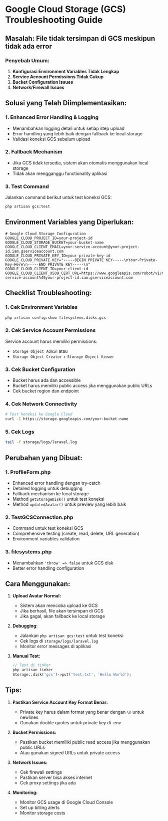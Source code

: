 # Google Cloud Storage (GCS) Troubleshooting Guide

## Masalah: File tidak tersimpan di GCS meskipun tidak ada error

### Penyebab Umum:

1. **Konfigurasi Environment Variables Tidak Lengkap**
2. **Service Account Permissions Tidak Cukup**
3. **Bucket Configuration Issues**
4. **Network/Firewall Issues**

## Solusi yang Telah Diimplementasikan:

### 1. Enhanced Error Handling & Logging
- Menambahkan logging detail untuk setiap step upload
- Error handling yang lebih baik dengan fallback ke local storage
- Validasi koneksi GCS sebelum upload

### 2. Fallback Mechanism
- Jika GCS tidak tersedia, sistem akan otomatis menggunakan local storage
- Tidak akan mengganggu functionality aplikasi

### 3. Test Command
Jalankan command berikut untuk test koneksi GCS:
```bash
php artisan gcs:test
```

## Environment Variables yang Diperlukan:

```env
# Google Cloud Storage Configuration
GOOGLE_CLOUD_PROJECT_ID=your-project-id
GOOGLE_CLOUD_STORAGE_BUCKET=your-bucket-name
GOOGLE_CLOUD_CLIENT_EMAIL=your-service-account@your-project-id.iam.gserviceaccount.com
GOOGLE_CLOUD_PRIVATE_KEY_ID=your-private-key-id
GOOGLE_CLOUD_PRIVATE_KEY="-----BEGIN PRIVATE KEY-----\nYour-Private-Key-Here\n-----END PRIVATE KEY-----\n"
GOOGLE_CLOUD_CLIENT_ID=your-client-id
GOOGLE_CLOUD_CLIENT_X509_CERT_URL=https://www.googleapis.com/robot/v1/metadata/x509/your-service-account%40your-project-id.iam.gserviceaccount.com
```

## Checklist Troubleshooting:

### 1. Cek Environment Variables
```bash
php artisan config:show filesystems.disks.gcs
```

### 2. Cek Service Account Permissions
Service account harus memiliki permissions:
- `Storage Object Admin` atau
- `Storage Object Creator` + `Storage Object Viewer`

### 3. Cek Bucket Configuration
- Bucket harus ada dan accessible
- Bucket harus memiliki public access jika menggunakan public URLs
- Cek bucket region dan endpoint

### 4. Cek Network Connectivity
```bash
# Test koneksi ke Google Cloud
curl -I https://storage.googleapis.com/your-bucket-name
```

### 5. Cek Logs
```bash
tail -f storage/logs/laravel.log
```

## Perubahan yang Dibuat:

### 1. ProfileForm.php
- Enhanced error handling dengan try-catch
- Detailed logging untuk debugging
- Fallback mechanism ke local storage
- Method `getStorageDisk()` untuk test koneksi
- Method `updatedAvatar()` untuk preview yang lebih baik

### 2. TestGCSConnection.php
- Command untuk test koneksi GCS
- Comprehensive testing (create, read, delete, URL generation)
- Environment variables validation

### 3. filesystems.php
- Menambahkan `'throw' => false` untuk GCS disk
- Better error handling configuration

## Cara Menggunakan:

1. **Upload Avatar Normal:**
   - Sistem akan mencoba upload ke GCS
   - Jika berhasil, file akan tersimpan di GCS
   - Jika gagal, akan fallback ke local storage

2. **Debugging:**
   - Jalankan `php artisan gcs:test` untuk test koneksi
   - Cek logs di `storage/logs/laravel.log`
   - Monitor error messages di aplikasi

3. **Manual Test:**
   ```php
   // Test di tinker
   php artisan tinker
   Storage::disk('gcs')->put('test.txt', 'Hello World');
   ```

## Tips:

1. **Pastikan Service Account Key Format Benar:**
   - Private key harus dalam format yang benar dengan `\n` untuk newlines
   - Gunakan double quotes untuk private key di .env

2. **Bucket Permissions:**
   - Pastikan bucket memiliki public read access jika menggunakan public URLs
   - Atau gunakan signed URLs untuk private access

3. **Network Issues:**
   - Cek firewall settings
   - Pastikan server bisa akses internet
   - Cek proxy settings jika ada

4. **Monitoring:**
   - Monitor GCS usage di Google Cloud Console
   - Set up billing alerts
   - Monitor storage costs
